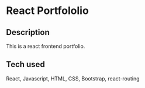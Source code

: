 # React Portfololio

## Description
This is a react frontend portfolio.

## Tech used
React, Javascript, HTML, CSS, Bootstrap, react-routing
